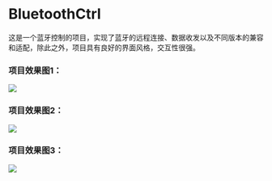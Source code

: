 # BluetoothCtrl

这是一个蓝牙控制的项目，实现了蓝牙的远程连接、数据收发以及不同版本的兼容和适配，除此之外，项目具有良好的界面风格，交互性很强。

### 项目效果图1：
![](https://i.imgur.com/3SIhQuS.jpg)

### 项目效果图2：
![](https://i.imgur.com/ynogn02.jpg)

### 项目效果图3：
![](https://i.imgur.com/0jNLL2b.jpg)